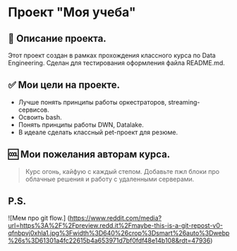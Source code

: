 # Проект "Моя учеба"

## 📄 Описание проекта.

Этот проект создан в рамках прохождения классного курса по Data Engineering.
Сделан для тестирования оформления файла README.md.

## ✅ Мои цели на проекте.

+ Лучше понять принципы работы оркестраторов, streaming-сервисов.
+ Освоить bash.
+ Понять принципы работы DWN, Datalake.
+ В идеале сделать классный pet-проект для резюме.

## 🆒 Мои пожелания авторам курса.

> Курс огонь, кайфую с каждый степом. Добавьте пжл блоки про облачные решения и работу с удаленными серверами.

## P.S.
![Мем про git flow.]
(https://www.reddit.com/media?url=https%3A%2F%2Fpreview.redd.it%2Fmaybe-this-is-a-git-repost-v0-qfnbpvj0xhla1.jpg%3Fwidth%3D640%26crop%3Dsmart%26auto%3Dwebp%26s%3D61301a4fc22615b4a653971d7bf0fdf48e14b108&rdt=47936)
